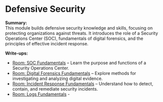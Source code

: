 # Defensive Security

**Summary:**  
This module builds defensive security knowledge and skills, focusing on protecting organizations against threats. It introduces the role of a Security Operations Center (SOC), fundamentals of digital forensics, and the principles of effective incident response.

**Write-ups:**  
- [Room: SOC Fundamentals](SOC_Fun.md) – Learn the purpose and functions of a Security Operations Center.  
- [Room: Digital Forensics Fundamentals](Digital_Fun.md) – Explore methods for investigating and analyzing digital evidence.  
- [Room: Incident Response Fundamentals](Incident_Fun.md) – Understand how to detect, contain, and remediate security incidents.  
- [Room: Logs Fundamentals](Logs_Fun.md) -

